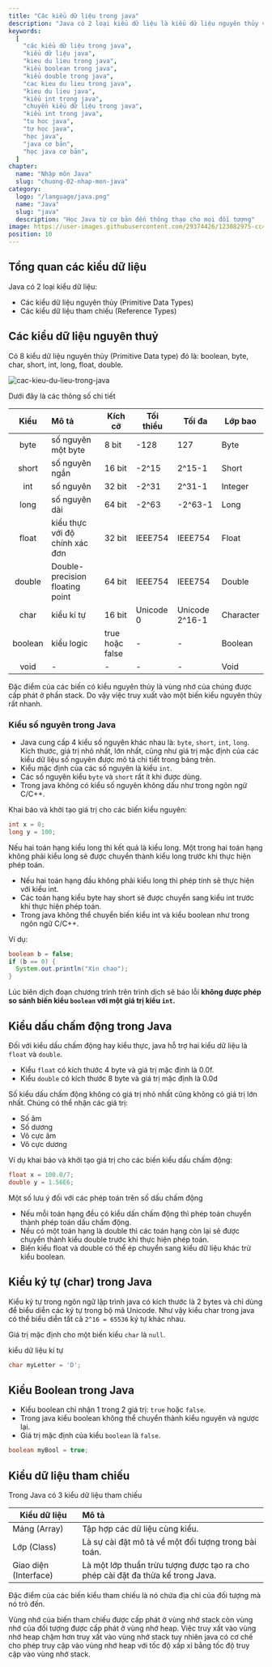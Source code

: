 ```yaml
---
title: "Các kiểu dữ liệu trong java"
description: "Java có 2 loại kiểu dữ liệu là kiểu dữ liệu nguyên thủy và kiểu dữ liệu tham chiếu, trong đó có 8 kiểu dữ liệu nguyên thủy (Primitive Data type) đó là: boolean, byte, char, short, int, long, float, double."
keywords:
  [
    "các kiểu dữ liệu trong java",
    "kiểu dữ liệu java",
    "kieu du lieu trong java",
    "kiểu boolean trong java",
    "kiểu double trong java",
    "cac kieu du lieu trong java",
    "kieu du lieu java",
    "kiểu int trong java",
    "chuyển kiểu dữ liệu trong java",
    "kiểu int trong java",
    "tu hoc java",
    "tự học java",
    "học java",
    "java cơ bản",
    "học java cơ bản",
  ]
chapter:
  name: "Nhập môn Java"
  slug: "chuong-02-nhap-mon-java"
category:
  logo: "/language/java.png"
  name: "Java"
  slug: "java"
  description: "Học Java từ cơ bản đến thông thạo cho mọi đối tượng"
image: https://user-images.githubusercontent.com/29374426/123082975-cc497780-d449-11eb-8315-b4e53f2257fe.png
position: 10
---
```


## Tổng quan các kiểu dữ liệu

Java có 2 loại kiểu dữ liệu:

- Các kiểu dữ liệu nguyên thủy (Primitive Data Types)
- Các kiểu dữ liệu tham chiếu (Reference Types)

## Các kiểu dữ liệu nguyên thuỷ

Có 8 kiểu dữ liệu nguyên thủy (Primitive Data type) đó là: boolean, byte, char, short, int, long, float, double.

![cac-kieu-du-lieu-trong-java](https://user-images.githubusercontent.com/29374426/123082975-cc497780-d449-11eb-8315-b4e53f2257fe.png)

Dưới đây là các thông số chi tiết

| Kiểu | Mô tả | Kích cỡ | Tối thiểu | Tối đa | Lớp bao |
| :-: | :-- | --- | --- | --- | --- |
| byte | số nguyên một byte | 8 bit | -128 | 127 | Byte |
| short | số nguyên ngắn | 16 bit | -2^15 | 2^15-1 | Short |
| int | số nguyên | 32 bit | -2^31 | 2^31-1 | Integer |
| long | số nguyên dài | 64 bit | -2^63 | -2^63-1 | Long |
| float | kiểu thực với độ chính xác đơn | 32 bit | IEEE754 | IEEE754 | Float |
| double | Double-precision floating point | 64 bit | IEEE754 | IEEE754 | Double |
| char | kiểu kí tự | 16 bit | Unicode 0 | Unicode 2^16-1 | Character |
| boolean | kiểu logic | true hoặc false | - | - | Boolean |
| void | - | - | - | - | Void |

Đặc điểm của các biến có kiểu nguyên thủy là vùng nhớ của chúng được cấp phát ở phần stack. Do vậy việc truy xuất vào một biến kiểu nguyên thủy rất nhanh.

### Kiểu số nguyên trong Java

- Java cung cấp 4 kiểu số nguyên khác nhau là: `byte`, `short`, `int`, `long`. Kích thước, giá trị nhỏ nhất, lớn nhất, cũng như giá trị mặc định của các kiểu dữ liệu số nguyên được mô tả chi tiết trong bảng trên.
- Kiểu mặc định của các số nguyên là kiểu `int`.
- Các số nguyên kiểu `byte` và `short` rất ít khi được dùng.
- Trong java không có kiểu số nguyên không dấu như trong ngôn ngữ C/C++.

Khai báo và khởi tạo giá trị cho các biến kiểu nguyên:

```java
int x = 0;
long y = 100;
```

<div class="note">
  <p>Nếu hai toán hạng kiểu long thì kết quả là kiểu long. Một trong hai toán hạng không phải kiểu long sẽ được chuyển thành kiểu long trước khi thực hiện phép toán.</p>
  <ul>
    <li>Nếu hai toán hạng đầu không phải kiểu long thì phép tính sẽ thực hiện với kiểu int.</li>
    <li>Các toán hạng kiểu byte hay short sẽ được chuyển sang kiểu int trước khi thực hiện phép toán.</li>
    <li>Trong java không thể chuyển biến kiểu int và kiểu boolean như trong ngôn ngữ C/C++.</li>
  </ul>
</div>

Ví dụ:

```java
boolean b = false;
if (b == 0) {
  System.out.println("Xin chao");
}
```

Lúc biên dịch đoạn chương trình trên trình dịch sẽ báo lỗi **không được phép so sánh biến kiểu `boolean` với một giá trị kiểu `int`.**

## Kiểu dấu chấm động trong Java

Đối với kiểu dấu chấm động hay kiểu thực, java hỗ trợ hai kiểu dữ liệu là `float` và `double`.

- Kiểu `float` có kích thước 4 byte và giá trị mặc định là 0.0f.
- Kiểu `double` có kích thước 8 byte và giá trị mặc định là 0.0d

Số kiểu dấu chấm động không có giá trị nhỏ nhất cũng không có giá trị lớn nhất. Chúng có thể nhận các giá trị:

- Số âm
- Số dương
- Vô cực âm
- Vô cực dương

Ví dụ khai báo và khởi tạo giá trị cho các biến kiểu dấu chấm động:

```java
float x = 100.0/7;
double y = 1.56E6;
```

<div class="note">
  <p>Một số lưu ý đối với các phép toán trên số dấu chấm động</p>
  <ul>
    <li>Nếu mỗi toán hạng đều có kiểu dấn chấm động thì phép toán chuyển thành phép toán dấu chấm động.</li>
    <li>Nếu có một toán hạng là double thì các toán hạng còn lại sẽ được chuyển thành kiểu double trước khi thực hiện phép toán.</li>
    <li>Biến kiểu float và double có thể ép chuyển sang kiểu dữ liệu khác trừ kiểu boolean.</li>
  </ul>
</div>

## Kiểu ký tự (char) trong Java

Kiểu ký tự trong ngôn ngữ lập trình java có kích thước là 2 bytes và chỉ dùng để biểu diễn các ký tự trong bộ mã Unicode. Như vậy kiểu char trong java có thể biểu diễn tất cả `2^16 = 65536` ký tự khác nhau.

Giá trị mặc định cho một biến kiểu `char` là `null`.

<div class="example">kiểu dữ liệu kí tự</div>

```java
char myLetter = 'D';
```

## Kiểu Boolean trong Java

- Kiểu boolean chỉ nhận 1 trong 2 giá trị: `true` hoặc `false`.
- Trong java kiểu boolean không thể chuyển thành kiểu nguyên và ngược lại.
- Giá trị mặc định của kiểu `boolean` là `false`.

<div class="example"></div>

```java
boolean myBool = true;
```

## Kiểu dữ liệu tham chiếu

Trong Java có 3 kiểu dữ liệu tham chiếu

| Kiểu dữ liệu | Mô tả |
| --- | :-- |
| Mảng (Array) | Tập hợp các dữ liệu cùng kiểu. |
| Lớp (Class) | Là sự cài đặt mô tả về một đối tượng trong bài toán. |
| Giao diện (Interface) | Là một lớp thuần trừu tượng được tạo ra cho phép cài đặt đa thừa kế trong Java. |

Đặc điểm của các biến kiểu tham chiếu là nó chứa địa chỉ của đối tượng mà nó trỏ đến.

Vùng nhớ của biến tham chiếu được cấp phát ở vùng nhớ stack còn vùng nhớ của đối tượng được cấp phát ở vùng nhớ heap. Việc truy xất vào vùng nhớ heap chậm hơn truy xất vào vùng nhớ stack tuy nhiên java có cơ chế cho phép truy cập vào vùng nhớ heap với tốc độ xấp xỉ bằng tốc độ truy cập vào vùng nhớ stack.
